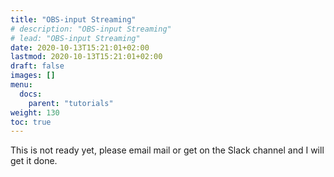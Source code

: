 ```yaml
---
title: "OBS-input Streaming"
# description: "OBS-input Streaming"
# lead: "OBS-input Streaming"
date: 2020-10-13T15:21:01+02:00
lastmod: 2020-10-13T15:21:01+02:00
draft: false
images: []
menu:
  docs:
    parent: "tutorials"
weight: 130
toc: true
---
```


This is not ready yet, please email mail or get on the Slack channel and I will get it done.


